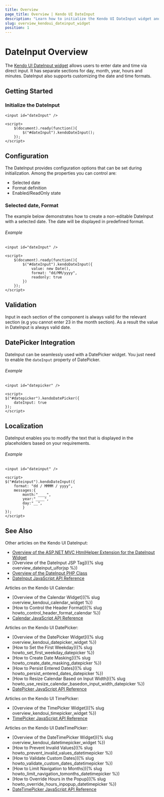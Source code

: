 ```yaml
---
title: Overview
page_title: Overview | Kendo UI DateInput
description: "Learn how to initialize the Kendo UI DateInput widget and configure its options."
slug: overview_kendoui_dateinput_widget
position: 1
---
```


# DateInput Overview

The [Kendo UI DateInput widget](http://demos.telerik.com/kendo-ui/dateinput/index) allows users to enter date and time via direct input. It has separate sections for day, month, year, hours and minutes. DateInput also supports customizing the date and time formats.


## Getting Started

### Initialize the DateInput

    <input id="dateInput" />

    <script>
        $(document).ready(function(){
            $("#dateInput").kendoDateInput();
        });
    </script>


## Configuration

The DateInput provides configuration options that can be set during initialization. Among the properties you can control are:

* Selected date
* Format definition
* Enabled/ReadOnly state

### Selected date, Format

The example below demonstrates how to create a non-editable DateInput with a selected date. The date will be displayed in predefined format.

###### Example

    <input id="dateInput" />

    <script>
        $(document).ready(function(){
            $("#dateInput").kendoDateInput({
                value: new Date(),
                format: "dd/MM/yyyy",
                readonly: true
            })
        });
    </script>


## Validation

Input in each section of the component is always valid for the relevant section (e.g you cannot enter 23 in the month section). As a result the value in DateInput is always valid date.


## DatePicker Integration

DateInput can be seamlessly used with a DatePicker widget. You just need to enable the `dateInput` property of DatePicker.

###### Example
 
    <input id="datepicker" />

    <script>
    $("#datepicker").kendoDatePicker({
        dateInput: true
    });
    </script>

## Localization

DateInput enables you to modify the text that is displayed in the placeholders based on your requirements.

###### Example
 
    <input id="dateinput" />

    <script>
    $("#dateinput").kendoDateInput({
        format: "dd / MMMM / yyyy",
        messages:{
            month:"____",
            year:"____",
            day:"__",
            }
    }); 
    </script>



## See Also

Other articles on the Kendo UI DateInput:

* [Overview of the ASP.NET MVC HtmlHelper Extension for the DateInput Widget](/aspnet-mvc/helpers/dateinput/overview)
* [Overview of the DateInput JSP Tag]({% slug overview_dateinput_uiforjsp %})
* [Overview of the DateInput PHP Class](/php/widgets/dateinput/overview)
* [DateInput JavaScript API Reference](/api/javascript/ui/dateinput)

Articles on the Kendo UI Calendar:

* [Overview of the Calendar Widget]({% slug overview_kendoui_calendar_widget %})
* [How to Control the Header Format]({% slug howto_control_header_format_calendar %})
* [Calendar JavaScript API Reference](/api/javascript/ui/calendar)

Articles on the Kendo UI DatePicker:

* [Overview of the DatePicker Widget]({% slug overview_kendoui_datepicker_widget %})
* [How to Set the First Weekday]({% slug howto_set_first_weekday_datepicker %})
* [How to Create Date Masking]({% slug howto_create_date_masking_datepicker %})
* [How to Persist Entered Dates]({% slug howto_persist_entered_dates_datepicker %})
* [How to Resize Calendar Based on Input Width]({% slug howto_use_resize_calendar_basedon_input_width_datepicker %})
* [DatePicker JavaScript API Reference](/api/javascript/ui/datepicker)

Articles on the Kendo UI TimePicker:

* [Overview of the TimePicker Widget]({% slug overview_kendoui_timepicker_widget %})
* [TimePicker JavaScript API Reference](/api/javascript/ui/timepicker)

Articles on the Kendo UI DateTimePicker:

* [Overview of the DateTimePicker Widget]({% slug overview_kendoui_datetimepicker_widget %})
* [How to Prevent Invalid Values]({% slug howto_prevent_invalid_values_datetimepicker %})
* [How to Validate Custom Dates]({% slug howto_validate_custom_dates_datetimepicker %})
* [How to Limit Navigation to Months]({% slug howto_limit_navigation_tomonths_datetimepicker %})
* [How to Override Hours in the Popup]({% slug howto_override_hours_inpopup_datetimepicker %})
* [DateTimePicker JavaScript API Reference](/api/javascript/ui/datetimepicker)